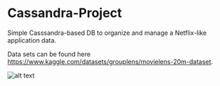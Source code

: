 # Cassandra-Project

Simple Casssandra-based DB to organize and manage a Netflix-like application data.

Data sets can be found here https://www.kaggle.com/datasets/grouplens/movielens-20m-dataset.

![alt text](/chebotko.png?raw=true)

